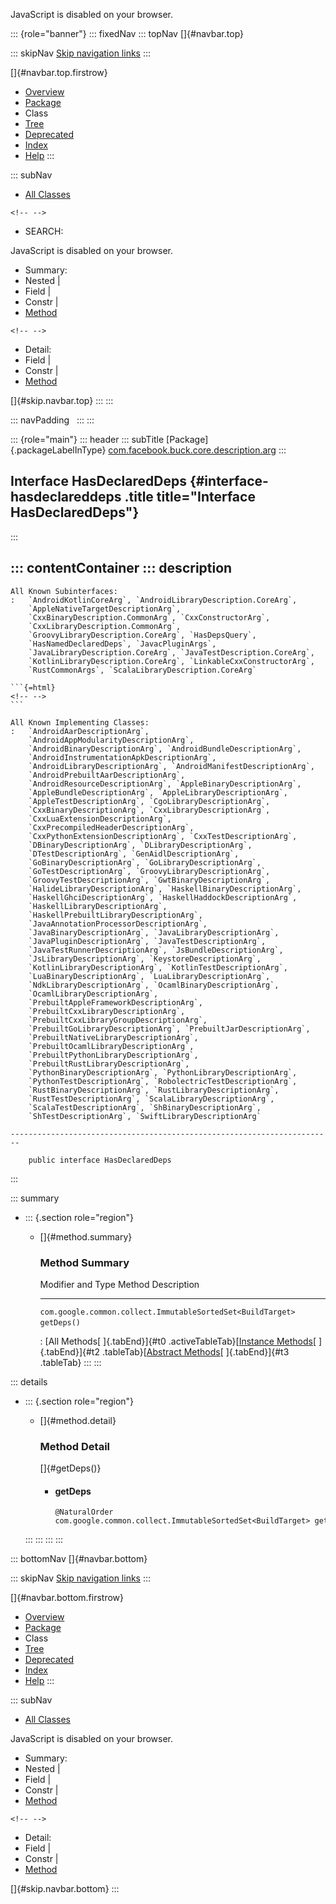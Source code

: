 <div>

JavaScript is disabled on your browser.

</div>

::: {role="banner"}
::: fixedNav
::: topNav
[]{#navbar.top}

::: skipNav
[Skip navigation links](#skip.navbar.top "Skip navigation links")
:::

[]{#navbar.top.firstrow}

-   [Overview](../../../../../../index.html)
-   [Package](package-summary.html)
-   Class
-   [Tree](package-tree.html)
-   [Deprecated](../../../../../../deprecated-list.html)
-   [Index](../../../../../../index-all.html)
-   [Help](../../../../../../help-doc.html)
:::

::: subNav
-   [All Classes](../../../../../../allclasses.html)

```{=html}
<!-- -->
```
-   SEARCH:

<div>

<div>

JavaScript is disabled on your browser.

</div>

</div>

<div>

-   Summary: 
-   Nested \| 
-   Field \| 
-   Constr \| 
-   [Method](#method.summary)

```{=html}
<!-- -->
```
-   Detail: 
-   Field \| 
-   Constr \| 
-   [Method](#method.detail)

</div>

[]{#skip.navbar.top}
:::
:::

::: navPadding
 
:::
:::

::: {role="main"}
::: header
::: subTitle
[Package]{.packageLabelInType} [com.facebook.buck.core.description.arg](package-summary.html)
:::

## Interface HasDeclaredDeps {#interface-hasdeclareddeps .title title="Interface HasDeclaredDeps"}
:::

::: contentContainer
::: description
-   

    All Known Subinterfaces:
    :   `AndroidKotlinCoreArg`, `AndroidLibraryDescription.CoreArg`,
        `AppleNativeTargetDescriptionArg`,
        `CxxBinaryDescription.CommonArg`, `CxxConstructorArg`,
        `CxxLibraryDescription.CommonArg`,
        `GroovyLibraryDescription.CoreArg`, `HasDepsQuery`,
        `HasNamedDeclaredDeps`, `JavacPluginArgs`,
        `JavaLibraryDescription.CoreArg`, `JavaTestDescription.CoreArg`,
        `KotlinLibraryDescription.CoreArg`, `LinkableCxxConstructorArg`,
        `RustCommonArgs`, `ScalaLibraryDescription.CoreArg`

    ```{=html}
    <!-- -->
    ```

    All Known Implementing Classes:
    :   `AndroidAarDescriptionArg`,
        `AndroidAppModularityDescriptionArg`,
        `AndroidBinaryDescriptionArg`, `AndroidBundleDescriptionArg`,
        `AndroidInstrumentationApkDescriptionArg`,
        `AndroidLibraryDescriptionArg`, `AndroidManifestDescriptionArg`,
        `AndroidPrebuiltAarDescriptionArg`,
        `AndroidResourceDescriptionArg`, `AppleBinaryDescriptionArg`,
        `AppleBundleDescriptionArg`, `AppleLibraryDescriptionArg`,
        `AppleTestDescriptionArg`, `CgoLibraryDescriptionArg`,
        `CxxBinaryDescriptionArg`, `CxxLibraryDescriptionArg`,
        `CxxLuaExtensionDescriptionArg`,
        `CxxPrecompiledHeaderDescriptionArg`,
        `CxxPythonExtensionDescriptionArg`, `CxxTestDescriptionArg`,
        `DBinaryDescriptionArg`, `DLibraryDescriptionArg`,
        `DTestDescriptionArg`, `GenAidlDescriptionArg`,
        `GoBinaryDescriptionArg`, `GoLibraryDescriptionArg`,
        `GoTestDescriptionArg`, `GroovyLibraryDescriptionArg`,
        `GroovyTestDescriptionArg`, `GwtBinaryDescriptionArg`,
        `HalideLibraryDescriptionArg`, `HaskellBinaryDescriptionArg`,
        `HaskellGhciDescriptionArg`, `HaskellHaddockDescriptionArg`,
        `HaskellLibraryDescriptionArg`,
        `HaskellPrebuiltLibraryDescriptionArg`,
        `JavaAnnotationProcessorDescriptionArg`,
        `JavaBinaryDescriptionArg`, `JavaLibraryDescriptionArg`,
        `JavaPluginDescriptionArg`, `JavaTestDescriptionArg`,
        `JavaTestRunnerDescriptionArg`, `JsBundleDescriptionArg`,
        `JsLibraryDescriptionArg`, `KeystoreDescriptionArg`,
        `KotlinLibraryDescriptionArg`, `KotlinTestDescriptionArg`,
        `LuaBinaryDescriptionArg`, `LuaLibraryDescriptionArg`,
        `NdkLibraryDescriptionArg`, `OcamlBinaryDescriptionArg`,
        `OcamlLibraryDescriptionArg`,
        `PrebuiltAppleFrameworkDescriptionArg`,
        `PrebuiltCxxLibraryDescriptionArg`,
        `PrebuiltCxxLibraryGroupDescriptionArg`,
        `PrebuiltGoLibraryDescriptionArg`, `PrebuiltJarDescriptionArg`,
        `PrebuiltNativeLibraryDescriptionArg`,
        `PrebuiltOcamlLibraryDescriptionArg`,
        `PrebuiltPythonLibraryDescriptionArg`,
        `PrebuiltRustLibraryDescriptionArg`,
        `PythonBinaryDescriptionArg`, `PythonLibraryDescriptionArg`,
        `PythonTestDescriptionArg`, `RobolectricTestDescriptionArg`,
        `RustBinaryDescriptionArg`, `RustLibraryDescriptionArg`,
        `RustTestDescriptionArg`, `ScalaLibraryDescriptionArg`,
        `ScalaTestDescriptionArg`, `ShBinaryDescriptionArg`,
        `ShTestDescriptionArg`, `SwiftLibraryDescriptionArg`

    ------------------------------------------------------------------------

        public interface HasDeclaredDeps
:::

::: summary
-   ::: {.section role="region"}
    -   []{#method.summary}

        ### Method Summary

          Modifier and Type                                             Method        Description
          ------------------------------------------------------------- ------------- -------------
          `com.google.common.collect.ImmutableSortedSet<BuildTarget>`   `getDeps()`    

          : [All Methods[ ]{.tabEnd}]{#t0 .activeTableTab}[[Instance
          Methods](javascript:show(2);)[ ]{.tabEnd}]{#t2
          .tableTab}[[Abstract
          Methods](javascript:show(4);)[ ]{.tabEnd}]{#t3 .tableTab}
    :::
:::

::: details
-   ::: {.section role="region"}
    -   []{#method.detail}

        ### Method Detail

        []{#getDeps()}

        -   #### getDeps

            ``` methodSignature
            @NaturalOrder
            com.google.common.collect.ImmutableSortedSet<BuildTarget> getDeps()
            ```
    :::
:::
:::
:::

::: bottomNav
[]{#navbar.bottom}

::: skipNav
[Skip navigation links](#skip.navbar.bottom "Skip navigation links")
:::

[]{#navbar.bottom.firstrow}

-   [Overview](../../../../../../index.html)
-   [Package](package-summary.html)
-   Class
-   [Tree](package-tree.html)
-   [Deprecated](../../../../../../deprecated-list.html)
-   [Index](../../../../../../index-all.html)
-   [Help](../../../../../../help-doc.html)
:::

::: subNav
-   [All Classes](../../../../../../allclasses.html)

<div>

<div>

JavaScript is disabled on your browser.

</div>

</div>

<div>

-   Summary: 
-   Nested \| 
-   Field \| 
-   Constr \| 
-   [Method](#method.summary)

```{=html}
<!-- -->
```
-   Detail: 
-   Field \| 
-   Constr \| 
-   [Method](#method.detail)

</div>

[]{#skip.navbar.bottom}
:::
